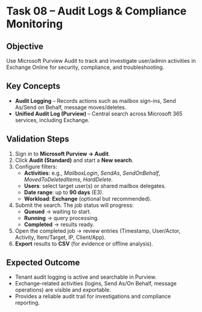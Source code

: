 # Task 08 – Audit Logs & Compliance Monitoring

## Objective
Use Microsoft Purview Audit to track and investigate user/admin activities in Exchange Online for security, compliance, and troubleshooting.

## Key Concepts
- **Audit Logging** – Records actions such as mailbox sign-ins, Send As/Send on Behalf, message moves/deletes.
- **Unified Audit Log (Purview)** – Central search across Microsoft 365 services, including Exchange.

## Validation Steps
1. Sign in to **Microsoft Purview → Audit**.
2. Click **Audit (Standard)** and start a **New search**.
3. Configure filters:
   - **Activities**: e.g., *MailboxLogin*, *SendAs*, *SendOnBehalf*, *MovedToDeletedItems*, *HardDelete*.
   - **Users**: select target user(s) or shared mailbox delegates.
   - **Date range**: up to **90 days** (E3).
   - **Workload**: **Exchange** (optional but recommended).
4. Submit the search. The job status will progress:
   - **Queued** → waiting to start.
   - **Running** → query processing.
   - **Completed** → results ready.
5. Open the completed job → review entries (Timestamp, User/Actor, Activity, Item/Target, IP, Client/App).
6. **Export** results to **CSV** (for evidence or offline analysis).

## Expected Outcome
- Tenant audit logging is active and searchable in Purview.
- Exchange-related activities (logins, Send As/On Behalf, message operations) are visible and exportable.
- Provides a reliable audit trail for investigations and compliance reporting.
